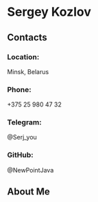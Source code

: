 # Sergey Kozlov

## Contacts 

### Location:
Minsk, Belarus
### Phone:
+375 25 980 47 32
### Telegram:
@Serj_you
### GitHub:
@NewPointJava

## About Me

